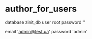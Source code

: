 # author_for_users

database zinit_db
user     root
password ''

email    'admin@test.ua'
password 'admin'
